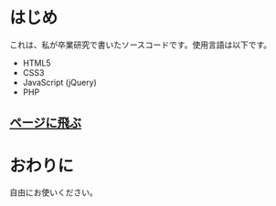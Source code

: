 # はじめ
これは、私が卒業研究で書いたソースコードです。使用言語は以下です。
- HTML5
- CSS3
- JavaScript (jQuery)
- PHP

## [ページに飛ぶ](https://hama3.github.io/EasyNWCreation/)

# おわりに
自由にお使いください。
